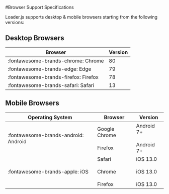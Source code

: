 #Browser Support Specifications

Loader.js supports desktop & mobile browsers starting from the following versions:
## Desktop Browsers

| Browser                | Version      |
| ---------------------- | ------------ |
| :fontawesome-brands-chrome: Chrome                 | 80           |
| :fontawesome-brands-edge: Edge                   | 79           |
| :fontawesome-brands-firefox: Firefox                | 78           |
| :fontawesome-brands-safari: Safari                 | 13           |


## Mobile Browsers

| Operating System | Browser                  | Version      |
| ---------------- | ----------------------   | ------------ |
| :fontawesome-brands-android: Android      | Google Chrome<br><br>Firefox|  Android 7+ <br><br> Android 7+|
| :fontawesome-brands-apple: iOS           | Safari<br><br>Chrome<br><br>Firefox|iOS 13.0<br><br>iOS 13.0<br><br>iOS 13.0|
